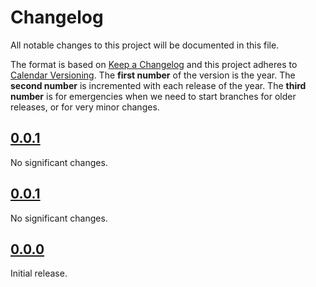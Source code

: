<!--
Do *NOT* add changelog entries here!

This changelog is managed by towncrier and is compiled at release time.

See https://github.com/python-attrs/attrs/blob/main/.github/CONTRIBUTING.md#changelog for details.
-->

# Changelog

All notable changes to this project will be documented in this file.

The format is based on [Keep a Changelog](https://keepachangelog.com/en/1.1.0/) and this project adheres to [Calendar Versioning](https://calver.org/). The **first number** of the version is the year. The **second number** is incremented with each release of the year. The **third number** is for emergencies when we need to start branches for older releases, or for very minor changes.

<!-- towncrier release notes start -->

## [0.0.1](https://github.com/blakeNaccarato/gjob/tree/0.0.1)

No significant changes.

## [0.0.1](https://github.com/blakeNaccarato/gjob/tree/0.0.1)

No significant changes.

## [0.0.0](https://github.com/blakeNaccarato/gjob/tree/0.0.0)

Initial release.
